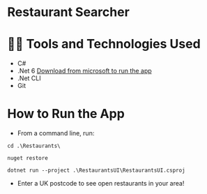 # Restaurant Searcher

# :woman_technologist: Tools and Technologies Used
- C#
- .Net 6 [Download from microsoft to run the app](https://dotnet.microsoft.com/download/dotnet/6.0)
- .Net CLI
- Git

# How to Run the App
- From a command line, run:
```
cd .\Restaurants\

nuget restore

dotnet run --project .\RestaurantsUI\RestaurantsUI.csproj
```

- Enter a UK postcode to see open restaurants in your area!

